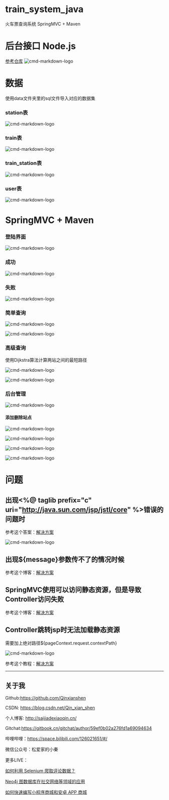 # train_system_java
火车票查询系统 SpringMVC + Maven


# 后台接口 Node.js

[参考仓库](https://github.com/yanm1ng/node-ctrip-tickets)
![cmd-markdown-logo](./pic/1.png)


# 数据

使用data文件夹里的sql文件导入对应的数据集

### station表

![cmd-markdown-logo](./pic/5.png)

### train表

![cmd-markdown-logo](./pic/2.png)

### train_station表


![cmd-markdown-logo](./pic/3.png)


### user表

![cmd-markdown-logo](./pic/4.png)


# SpringMVC + Maven

### 登陆界面

![cmd-markdown-logo](./pic/8.png)

### 成功

![cmd-markdown-logo](./pic/13.png)

### 失败

![cmd-markdown-logo](./pic/12.png)

### 简单查询

![cmd-markdown-logo](./pic/14.png)

![cmd-markdown-logo](./pic/15.png)

### 高级查询

使用Dijkstra算法计算两站之间的最短路径

![cmd-markdown-logo](./pic/17.png)

![cmd-markdown-logo](./pic/16.png)

### 后台管理

![cmd-markdown-logo](./pic/18.png)

#### 添加删除站点

![cmd-markdown-logo](./pic/18.png)

![cmd-markdown-logo](./pic/19.png)

![cmd-markdown-logo](./pic/20.png)

![cmd-markdown-logo](./pic/21.png)


# 问题

## 出现<%@ taglib prefix="c" uri="http://java.sun.com/jsp/jstl/core" %>错误的问题时


参考这个答案：[解决方案](https://stackoverflow.com/questions/13285826/can-not-find-the-tag-library-descriptor-for-http-java-sun-com-jsp-jstl-core)

![cmd-markdown-logo](./pic/6.png)


## 出现${message}参数传不了的情况时候

参考这个博客：[解决方案](https://techforworld.wordpress.com/2016/10/21/spring-mvc-modelview-object-values-not-showing-using-el/)

## SpringMVC使用可以访问静态资源，但是导致Controller访问失败

参考这个博客：[解决方案](https://blog.csdn.net/wu9333/article/details/70859860)


## Controller跳转jsp时无法加载静态资源

需要加上绝对路径${pageContext.request.contextPath}

![cmd-markdown-logo](./pic/11.png)



参考这个教程：[解决方案](https://www.yiibai.com/spring_mvc/configuring-static-resource-and-resource-bundle-in-spring-mvc.html)


--- 

## 关于我

Github:https://github.com/Qinxianshen

CSDN: https://blog.csdn.net/Qin_xian_shen

个人博客: http://saijiadexiaoqin.cn/

Gitchat:https://gitbook.cn/gitchat/author/59ef0b02a276fd1a69094634

哔哩哔哩：https://space.bilibili.com/126021651/#/

微信公众号：松爱家的小秦

更多LIVE：

[如何利用 Selenium 爬取评论数据？](https://gitbook.cn/gitchat/activity/59ef0fbf54011222e227c720)

[Neo4j 图数据库在社交网络等领域的应用](https://gitbook.cn/gitchat/activity/5a310961259a166307ceadb4)

[如何快速编写小程序商城和安卓 APP 商城](https://gitbook.cn/gitchat/activity/5b628776ff984e633d987f7d)
